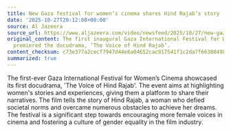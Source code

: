 ```yaml
---
title: New Gaza festival for women’s cinema shares Hind Rajab’s story
date: '2025-10-27T20:12:08+00:00'
source: Al Jazeera
source_url: https://www.aljazeera.com/video/newsfeed/2025/10/27/new-gaza-festival-for-womens-cinema-shares-hind-rajabs-story?traffic_source=rss
original_content: The first inaugural Gaza International Festival for Women’s Cinema
  premiered the docudrama, ‘The Voice of Hind Rajab’.
content_checksum: c73e377a2cecf7947d44e6a04652cac917541f1c2da7f66380498a08209ca0aa
summarized: true
---
```


The first-ever Gaza International Festival for Women’s Cinema showcased its first docudrama, 'The Voice of Hind Rajab'. The event aims at highlighting women's stories and experiences, giving them a platform to share their narratives. The film tells the story of Hind Rajab, a woman who defied societal norms and overcame numerous obstacles to achieve her dreams. The festival is a significant step towards encouraging more female voices in cinema and fostering a culture of gender equality in the film industry.